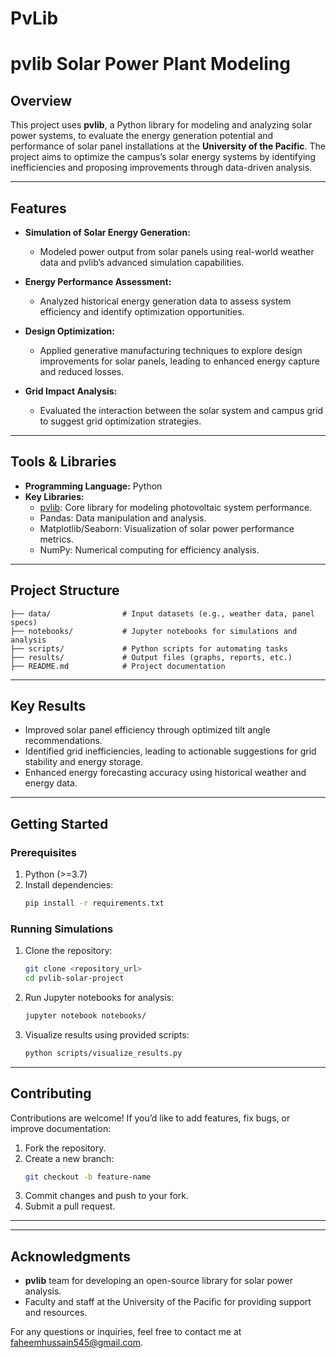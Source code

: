 # PvLib
# pvlib Solar Power Plant Modeling

## Overview
This project uses **pvlib**, a Python library for modeling and analyzing solar power systems, to evaluate the energy generation potential and performance of solar panel installations at the **University of the Pacific**. The project aims to optimize the campus’s solar energy systems by identifying inefficiencies and proposing improvements through data-driven analysis.

---

## Features
- **Simulation of Solar Energy Generation:**
  - Modeled power output from solar panels using real-world weather data and pvlib’s advanced simulation capabilities.

- **Energy Performance Assessment:**
  - Analyzed historical energy generation data to assess system efficiency and identify optimization opportunities.

- **Design Optimization:**
  - Applied generative manufacturing techniques to explore design improvements for solar panels, leading to enhanced energy capture and reduced losses.

- **Grid Impact Analysis:**
  - Evaluated the interaction between the solar system and campus grid to suggest grid optimization strategies.

---

## Tools & Libraries
- **Programming Language:** Python
- **Key Libraries:**
  - [pvlib](https://pvlib-python.readthedocs.io/): Core library for modeling photovoltaic system performance.
  - Pandas: Data manipulation and analysis.
  - Matplotlib/Seaborn: Visualization of solar power performance metrics.
  - NumPy: Numerical computing for efficiency analysis.

---

## Project Structure
```
├── data/                # Input datasets (e.g., weather data, panel specs)
├── notebooks/           # Jupyter notebooks for simulations and analysis
├── scripts/             # Python scripts for automating tasks
├── results/             # Output files (graphs, reports, etc.)
├── README.md            # Project documentation
```

---

## Key Results
- Improved solar panel efficiency through optimized tilt angle recommendations.
- Identified grid inefficiencies, leading to actionable suggestions for grid stability and energy storage.
- Enhanced energy forecasting accuracy using historical weather and energy data.

---

## Getting Started

### Prerequisites
1. Python (>=3.7)
2. Install dependencies:
   ```bash
   pip install -r requirements.txt
   ```

### Running Simulations
1. Clone the repository:
   ```bash
   git clone <repository_url>
   cd pvlib-solar-project
   ```
2. Run Jupyter notebooks for analysis:
   ```bash
   jupyter notebook notebooks/
   ```
3. Visualize results using provided scripts:
   ```bash
   python scripts/visualize_results.py
   ```

---

## Contributing
Contributions are welcome! If you’d like to add features, fix bugs, or improve documentation:
1. Fork the repository.
2. Create a new branch:
   ```bash
   git checkout -b feature-name
   ```
3. Commit changes and push to your fork.
4. Submit a pull request.

---



---

## Acknowledgments
- **pvlib** team for developing an open-source library for solar power analysis.
- Faculty and staff at the University of the Pacific for providing support and resources.

For any questions or inquiries, feel free to contact me at [faheemhussain545@gmail.com](mailto:faheemhussain545@gmail.com).

